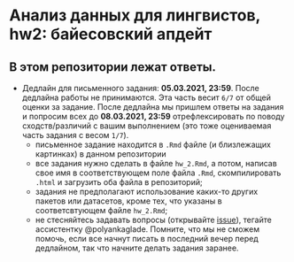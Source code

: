 # Анализ данных для лингвистов, hw2: байесовский апдейт

## В этом репозитории лежат ответы.

* Дедлайн для письменного задания: **05.03.2021, 23:59**. После дедлайна работы не принимаются. Эта часть весит `6/7` от общей оценки за задание. После дедлайна мы пришлем ответы на задания и попросим всех до **08.03.2021, 23:59** отрефлексировать по поводу сходств/различий с вашим выполнением (это тоже оцениваемая часть задания с весом `1/7`).
    * письменное задание находится в `.Rmd` файле (и близлежащих картинках) в данном репозитории
    * все задания нужно сделать в файле `hw_2.Rmd`, а потом, написав свое имя в соответствующем поле файла `.Rmd`, скомпилировать `.html` и загрузить оба файла в репозиторий;
    * задания не предполагают использование каких-то других пакетов или датасетов, кроме тех, что указаны в соответсвтующем файле `hw_2.Rmd`;
    * не стесняйтесь задавать вопросы (открывайте [issue](https://help.github.com/en/github/managing-your-work-on-github/creating-an-issue)), тегайте ассистентку @polyankaglade. Помните, что мы не сможем помочь, если все начнут писать в последний вечер перед дедлайном, так что начните делать задания заранее.
